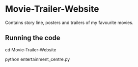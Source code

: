 # Movie-Trailer-Website

Contains story line, posters and trailers of my favourite movies.

## Running the code

cd Movie-Trailer-Website

python entertainment_centre.py
